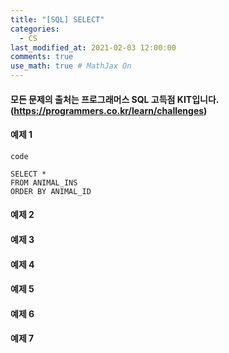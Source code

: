 ```yaml
---
title: "[SQL] SELECT"
categories: 
  - CS
last_modified_at: 2021-02-03 12:00:00
comments: true
use_math: true # MathJax On
---
```


#### 모든 문제의 출처는 프로그래머스 SQL 고득점 KIT입니다. (https://programmers.co.kr/learn/challenges)

#### 예제 1

`code`
```
SELECT * 
FROM ANIMAL_INS 
ORDER BY ANIMAL_ID
```


#### 예제 2


#### 예제 3


#### 예제 4


#### 예제 5


#### 예제 6


#### 예제 7

